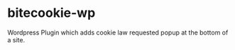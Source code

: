 bitecookie-wp
=============

Wordpress Plugin which adds cookie law requested popup at the bottom of a site.